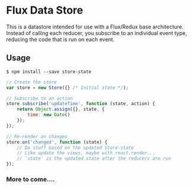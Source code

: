 # Flux Data Store

This is a datastore intended for use with a Flux/Redux base architecture.  Instead of calling each reducer, you subscribe to an individual event type, reducing the code that is run on each event.

## Usage

```
$ npm install --save store-state
```

```javascript
// Create the store
var store = new Store({} /* Initial state */);

// Subscribe to an action
store.subscribe('updateTime', function (state, action) {
	return Object.assign({}, state, {
		time: new Date()
	});
});

// Re-render on changes
store.on('changed', function (state) {
	// Do stuff based on the updated store-state
	// Like update the views, maybe with react.render...
	// `state` is the updated state after the reducers are run
});
```

### More to come....
